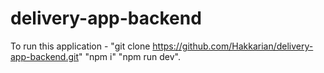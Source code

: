 # delivery-app-backend

To run this application - "git clone https://github.com/Hakkarian/delivery-app-backend.git" "npm i" "npm run dev".
